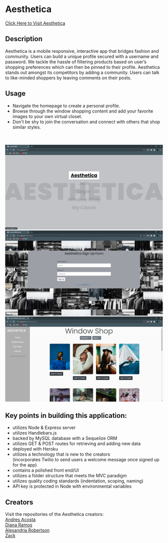 # Aesthetica
<a href="https://secure-ocean-28347.herokuapp.com/" data-text="Aesthetica">Click Here to Visit Aesthetica</a>
<br>

## Description
Aesthetica is a mobile responsive, interactive app that bridges fashion and community. Users can build a unique profile secured with a username and password. We tackle the hassle of filtering products based on user’s shopping preferences which can then be pinned to their profile. Aesthetica stands out amongst its competitors by adding a community. Users can talk to like-minded shoppers by leaving comments on their posts.

## Usage
<ul>
<li>Navigate the homepage to create a personal profile.</li>
<li>Browse through the window shopping content and add your favorite images to your own virtual closet.</li>
  <li>Don't be shy to join the conversation and connect with others that shop similar styles.</li>
</ul>
<br><br>

<img src="./public/img/home.png" alt="home">
<img src="./public/img/join.png" alt="join">
<img src="./public/img/shop.png" alt="shop">
<br>

## Key points in building this application:
<ul>
  <li>utilizes Node & Express server</li>
  <li>utilizes Handlebars.js
  <li>backed by MySQL database with a Sequelize ORM</li>
  <li>utilizes GET & POST routes for retrieving and adding new data</li>
  <li>deployed with Heroku</li>
  <li>utilizes a technology that is new to the creators<br>
    (incorporates Twilio to send users a welcome message once signed up for the app)</li>
  <li>contains a polished front end/UI</li>
  <li>utilizes a folder structure that meets the MVC paradigm</li>
  <li>utilizes quality coding standards (indentation, scoping, naming)</li>
  <li>API key is protected in Node with environmental variables</li>
</ul>

## Creators
Visit the repositories of the Aesthetica creators:<br>
[Andres Acosta](https://github.com/acosta-andres-r)<br>
[Diana Ramos](https://github.com/DianaLRS)<br>
[Alexandria Robertson](https://www.github.com/alexemrob)<br>
[Zack](https://github.com/FullStackZack)
